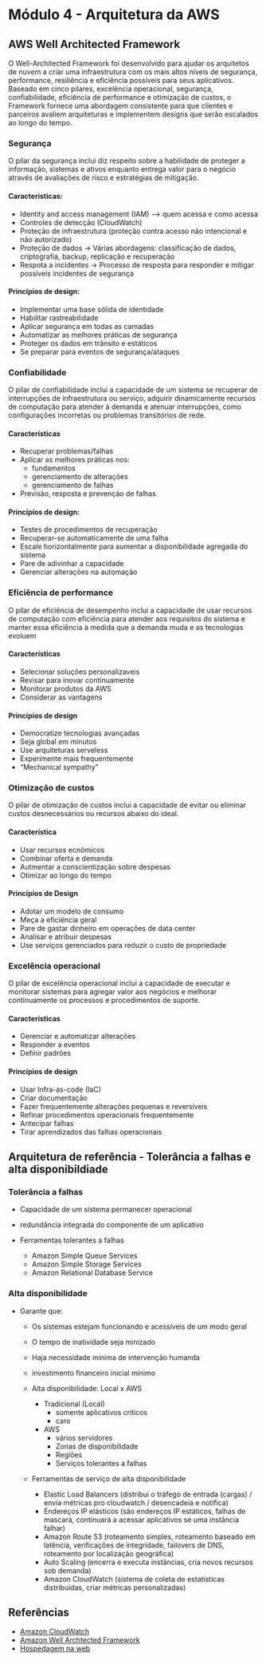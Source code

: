 # Módulo 4 - Arquitetura da AWS

## AWS Well Architected Framework
O Well-Architected Framework foi desenvolvido para ajudar os arquitetos de nuvem a criar uma infraestrutura com os mais altos níveis de segurança, performance, resiliência e eficiência possíveis para seus aplicativos. Baseado em cinco pilares, excelência operacional, segurança, confiabilidade, eficiência de performance e otimização de custos, o Framework fornece uma abordagem consistente para que clientes e parceiros avaliem arquiteturas e implementem designs que serão escalados ao longo do tempo.

### Segurança
O pilar da segurança inclui diz respeito sobre a habilidade de proteger a informação, sistemas e ativos enquanto entrega valor para o negócio através de avaliações de risco e estratégias de mitigação.  

#### Caracteristicas:
  * Identity and access management (IAM) --> quem acessa e como acessa
  * Controles de detecção (CloudWatch)
  * Proteção de infraestrutura (proteção contra acesso não intencional e não autorizado)
  * Proteção de dados -> Várias abordagens: classificação de dados, criptografia, backup, replicação e recuperação
  * Respota a incidentes -> Processo de resposta para responder e mitigar possíveis incidentes de segurança

#### Princípios de design:
* Implementar uma base sólida de identidade
* Habilitar rastreabilidade
* Aplicar segurança em todas as camadas
* Automatizar as melhores práticas de segurança
* Proteger os dados em trânsito e estáticos
* Se preparar para eventos de segurança/ataques


### Confiabilidade
O pilar de confiabilidade inclui a capacidade de um sistema se recuperar de interrupções de infraestrutura ou serviço, adquirir dinamicamente recursos de computação para atender à demanda e atenuar interrupções, como configurações incorretas ou problemas transitórios de rede.

#### Características
  * Recuperar problemas/falhas
  * Aplicar as melhores práticas nos:
    * fundamentos
    * gerenciamento de alterações
    * gerenciamento de falhas
  * Previsão, resposta e prevenção de falhas

#### Princípios de design:
* Testes de procedimentos de recuperação
* Recuperar-se automaticamente de uma falha
* Escale horizontalmente para aumentar a disponibilidade
agregada do sistema
* Pare de adivinhar a capacidade
* Gerenciar alterações na automação


### Eficiência de performance
O pilar de eficiência de desempenho inclui a capacidade de usar recursos de computação com eficiência para atender aos requisitos do sistema e manter essa eficiência à medida que a demanda muda e as tecnologias evoluem

#### Características
* Selecionar soluções personalizaveis
* Revisar para inovar continuamente
* Monitorar produtos da AWS
* Considerar as vantagens

#### Princípios de design
* Democratize tecnologias avançadas
* Seja global em minutos
* Use arquiteturas serveless
* Experimente mais frequentemente
* “Mechanical sympathy”

### Otimização de custos
O pilar de otimização de custos inclui a capacidade de evitar ou eliminar custos desnecessários ou recursos abaixo do ideal.

#### Característica
* Usar recursos ecnômicos
* Combinar oferta e demanda
* Autmentar a conscientização sobre despesas
* Otimizar ao longo do tempo

#### Princípios de Design
* Adotar um modelo de consumo
* Meça a eficiência geral
* Pare de gastar dinheiro em operações de data center
* Analisar e atribuir despesas
* Use serviços gerenciados para reduzir o custo de propriedade


### Excelência operacional
O pilar de excelência operacional inclui a capacidade de executar e monitorar sistemas para agregar valor aos negócios e melhorar continuamente os processos e procedimentos de suporte.

#### Características
* Gerenciar e automatizar alterações
* Responder a eventos
* Definir padrões

#### Princípios de design
* Usar Infra-as-code (IaC)
* Criar documentação
* Fazer frequentemente alterações pequenas e reversíveis
* Refinar procedimentos operacionais frequentemente
* Antecipar falhas
* Tirar aprendizados das falhas operacionais


## Arquitetura de referência - Tolerância a falhas e alta disponibildiade

### Tolerância a falhas
  * Capacidade de um sistema permanecer operacional
  * redundância integrada do componente de um aplicativo

  * Ferramentas tolerantes a falhas
      * Amazon Simple Queue Services
      * Amazon Simple Storage Services
      * Amazon Relational Database Service

### Alta disponibilidade

* Garante que:
  * Os sistemas estejam funcionando e acessíveis de um modo geral
  * O tempo de inatividade seja minizado
  * Haja necessidade mínima de intervenção humanda
  * investimento financeiro inicial mínimo

  * Alta disponibilidade:  Local x AWS
    * Tradicional (Local)
      * somente aplicativos críticos
      * caro
    * AWS
      * vários servidores
      * Zonas de disponibilidade
      * Regiões
      * Serviços tolerantes a falhas

  * Ferramentas de serviço de alta disponibilidade
    * Elastic Load Balancers (distribui o tráfego de entrada (cargas) / envia métricas pro cloudwatch / desencadeia e notifica)
    * Endereços IP elásticos (são endereços IP estáticos, falhas de mascará, continuará a acessar aplicativos se uma instância falhar)
    * Amazon Route 53 (roteamento simples, roteamento baseado em latência, verificações de integridade, failovers de DNS, roteamento por localização geográfica)
    * Auto Scaling (encerra e executa instâncias, cria novos recursos sob demanda)
    * Amazon CloudWatch (sistema de coleta de estatísticas distribuídas, criar métricas personalizadas)



## Referências
- [Amazon CloudWatch](https://aws.amazon.com/pt/cloudwatch/)
- [Amazon Well Archtected Framework](https://aws.amazon.com/pt/architecture/well-architected/)
- [Hospedagem na web](aws.amazon.com/websites/)
